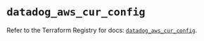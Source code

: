 # `datadog_aws_cur_config`

Refer to the Terraform Registry for docs: [`datadog_aws_cur_config`](https://registry.terraform.io/providers/datadog/datadog/3.76.0/docs/resources/aws_cur_config).
